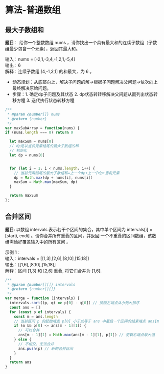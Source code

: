 # 算法-普通数组

## 最大子数组和

**题目**： 给你一个整数数组 nums ，请你找出一个具有最大和的连续子数组（子数组最少包含一个元素），返回其最大和。

输入：nums = [-2,1,-3,4,-1,2,1,-5,4]  
输出：6  
解释：连续子数组 [4,-1,2,1] 的和最大，为 6 。

- 动态规划：从底部向上，解决子问题的解->根据子问题解决父问题->依次向上最终解决原始问题。
- 步骤：1. 确定dp子问题及其状态 2. dp状态转转移解决父问题从而列出状态转移方程 3. 迭代执行状态转移方程

```js
/**
 * @param {number[]} nums
 * @return {number}
 */
var maxSubArray = function(nums) {
if (nums.length === 0) return 0

  let maxSum = nums[0]
  // dp是以当前元素结尾的最大子数组的和
  // 初始化
  let dp = nums[0]


  for (let i = 1; i < nums.length; i++) {
    // 当前元素结尾的最大子数组和=上一个dp+上一个dp+当前元素
    dp = Math.max(dp + nums[i], nums[i])
    maxSum = Math.max(maxSum, dp)
  }

  return maxSum
};
```

## 合并区间

**题目**: 以数组 intervals 表示若干个区间的集合，其中单个区间为 intervals[i] = [starti, endi] 。请你合并所有重叠的区间，并返回 一个不重叠的区间数组，该数组需恰好覆盖输入中的所有区间 。

示例 1：  
输入：intervals = [[1,3],[2,6],[8,10],[15,18]]  
输出：[[1,6],[8,10],[15,18]]  
解释：区间 [1,3] 和 [2,6] 重叠, 将它们合并为 [1,6].


```js
/**
 * @param {number[][]} intervals
 * @return {number[][]}
 */
var merge = function (intervals) {
  intervals.sort((p, q) => p[0] - q[0]) // 按照左端点从小到大排序
  const ans = []
  for (const p of intervals) {
    const m = ans.length
    // 当前区间 p 的起始端点 p[0] 小于或等于 ans 中最后一个区间的结束端点 ans[m - 1][1]，说明有重叠，可以合并。
    if (m && p[0] <= ans[m - 1][1]) {
      // 可以合并
      ans[m - 1][1] = Math.max(ans[m - 1][1], p[1]) // 更新右端点最大值
    } else {
      // 不相交，无法合并
      ans.push(p) // 新的合并区间
    }
  }
  return ans
}
```